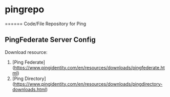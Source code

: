 # pingrepo
======
Code/File Repository for Ping 

## PingFederate Server Config 
Download resource:
1. [Ping Federate] (https://www.pingidentity.com/en/resources/downloads/pingfederate.html)
2. [Ping Directory] (https://www.pingidentity.com/en/resources/downloads/pingdirectory-downloads.html)
